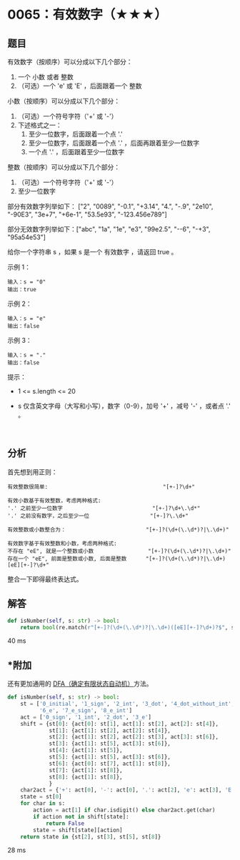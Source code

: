 # 0065：有效数字（★★★）


## 题目

有效数字（按顺序）可以分成以下几个部分：
1. 一个 小数 或者 整数
2. （可选）一个 'e' 或 'E' ，后面跟着一个 整数

小数（按顺序）可以分成以下几个部分：
1. （可选）一个符号字符（'+' 或 '-'）
2. 下述格式之一：
	1. 至少一位数字，后面跟着一个点 '.'
	2. 至少一位数字，后面跟着一个点 '.' ，后面再跟着至少一位数字
	3. 一个点 '.' ，后面跟着至少一位数字

整数（按顺序）可以分成以下几个部分：
1. （可选）一个符号字符（'+' 或 '-'）
2. 至少一位数字

部分有效数字列举如下：
["2", "0089", "-0.1", "+3.14", "4.", "-.9", "2e10", "-90E3", "3e+7", "+6e-1", "53.5e93", "-123.456e789"]

部分无效数字列举如下：["abc", "1a", "1e", "e3", "99e2.5", "--6", "-+3", "95a54e53"]

给你一个字符串 s ，如果 s 是一个 有效数字 ，请返回 true 。

示例 1：

	输入：s = "0"
	输出：true
	
示例 2：

	输入：s = "e"
	输出：false
	
示例 3：

	输入：s = "."
	输出：false
	

提示：
- 1 <= s.length <= 20
- s 仅含英文字母（大写和小写），数字（0-9），加号 '+' ，减号 '-' ，或者点 '.' 。

	 

## 分析

首先想到用正则：

	有效整数很简单:									"[+-]?\d+"

	有效小数基于有效整数，考虑两种格式:
	'.' 之前至少一位数字 							"[+-]?\d+\.\d*"
	'.' 之前没有数字，之后至少一位 					"[+-]?\.\d+"
	
	有效整数或小数整合为：							"[+-]?(\d+(\.\d*)?|\.\d+)"
	
	有效数字基于有效整数和小数，考虑两种格式:
	不存在 "eE", 就是一个整数或小数					"[+-]?(\d+(\.\d*)?|\.\d+)"
	存在一个 "eE", 前面是整数或小数, 后面是整数		"[+-]?(\d+(\.\d*)?|\.\d+)[eE][+-]?\d+"

整合一下即得最终表达式。


## 解答

```python
def isNumber(self, s: str) -> bool:
	return bool(re.match(r"[+-]?(\d+(\.\d*)?|\.\d+)([eE][+-]?\d+)?$", s))
```
40 ms

## *附加

还有更加通用的 [DFA（确定有限状态自动机）](https://zhuanlan.zhihu.com/p/30009083)方法。

```python
def isNumber(self, s: str) -> bool:
    st = ['0_initial', '1_sign', '2_int', '3_dot', '4_dot_without_int', '5_decimal', 
          '6_e', '7_e_sign', '8_e_int']
    act = ['0_sign', '1_int', '2_dot', '3_e']
    shift = {st[0]: {act[0]: st[1], act[1]: st[2], act[2]: st[4]},
             st[1]: {act[1]: st[2], act[2]: st[4]},
             st[2]: {act[1]: st[2], act[2]: st[3], act[3]: st[6]},
             st[3]: {act[1]: st[5], act[3]: st[6]},
             st[4]: {act[1]: st[5]},
             st[5]: {act[1]: st[5], act[3]: st[6]},
             st[6]: {act[0]: st[7], act[1]: st[8]},
             st[7]: {act[1]: st[8]},
             st[8]: {act[1]: st[8]},
             }
    char2act = {'+': act[0], '-': act[0], '.': act[2], 'e': act[3], 'E': act[3]}
    state = st[0]
    for char in s:
        action = act[1] if char.isdigit() else char2act.get(char)
        if action not in shift[state]:
            return False
        state = shift[state][action]
    return state in {st[2], st[3], st[5], st[8]}
```
28 ms
